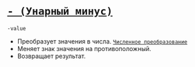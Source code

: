 # [`- (Унарный минус)`](../index.md)

`-value`

- Преобразует значения в числа. [`Численное преобразование`](<../Общее/Преобразование (численное).md>)
- Меняет знак значения на противоположный.
- Возвращает результат.
